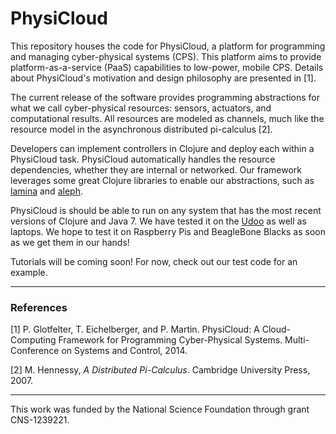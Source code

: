 PhysiCloud
==========

This repository houses the code for PhysiCloud, a platform for programming and managing cyber-physical systems (CPS). This platform aims to provide platform-as-a-service (PaaS) capabilities to low-power, mobile CPS. Details about PhysiCloud's motivation and design philosophy are presented in [1].

The current release of the software provides programming abstractions for what we call cyber-physical resources: sensors, actuators, and computational results. All resources are modeled as channels, much like the resource model in the asynchronous distributed pi-calculus [2].

Developers can implement controllers in Clojure and deploy each within a PhysiCloud task. PhysiCloud automatically handles the resource dependencies, whether they are internal or networked. Our framework leverages some great Clojure libraries to enable our abstractions, such as [lamina](http://github.com/ztellman/lamina) and [aleph](http://github.com/ztellman/aleph).

PhysiCloud is should be able to run on any system that has the most recent versions of Clojure and Java 7. We have tested it on the [Udoo](http://www.udoo.org) as well as laptops. We hope to test it on Raspberry Pis and BeagleBone Blacks as soon as we get them in our hands!

Tutorials will be coming soon! For now, check out our test code for an example.

---
### References

   [1] P. Glotfelter, T. Eichelberger, and P. Martin.  PhysiCloud: A Cloud-Computing Framework for Programming Cyber-Physical Systems. Multi-Conference on Systems and Control, 2014.
   
   [2] M. Hennessy, *A Distributed Pi-Calculus*. Cambridge University Press, 2007.
   
---
This work was funded by the National Science Foundation through grant CNS-1239221.
